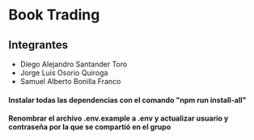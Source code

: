# Book Trading
## Integrantes
- Diego Alejandro Santander Toro
- Jorge Luis Osorio Quiroga
- Samuel Alberto Bonilla Franco
  
#### Instalar todas las dependencias con el comando "npm run install-all"
#### Renombrar el archivo .env.example a .env y actualizar usuario y contraseña por la que se compartió en el grupo
